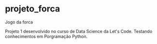 # projeto_forca
Jogo da forca

Projeto 1 desenvolvido no curso de Data Science da Let's Code. 
Testando conhecimentos em Porgramação Python. 
